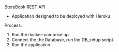  StoreBook REST API

 - Application designed to be deployed with Heroku

 Process:
 1. Run the docker-compose up
 2. Connect the the Database, run the DB_setup script.
 3. Run the application.